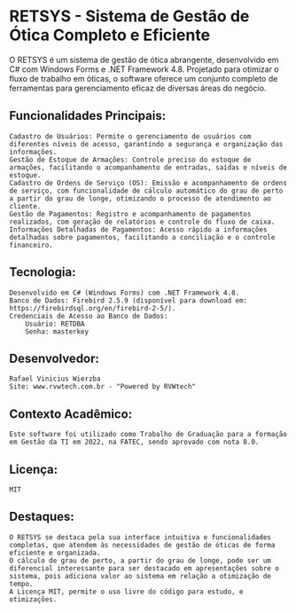 # RETSYS - Sistema de Gestão de Ótica Completo e Eficiente

O RETSYS é um sistema de gestão de ótica abrangente, desenvolvido em C# com Windows Forms e .NET Framework 4.8. Projetado para otimizar o fluxo de trabalho em óticas, o software oferece um conjunto completo de ferramentas para gerenciamento eficaz de diversas áreas do negócio.

## Funcionalidades Principais:

    Cadastro de Usuários: Permite o gerenciamento de usuários com diferentes níveis de acesso, garantindo a segurança e organização das informações.
    Gestão de Estoque de Armações: Controle preciso do estoque de armações, facilitando o acompanhamento de entradas, saídas e níveis de estoque.
    Cadastro de Ordens de Serviço (OS): Emissão e acompanhamento de ordens de serviço, com funcionalidade de cálculo automático do grau de perto a partir do grau de longe, otimizando o processo de atendimento ao cliente.
    Gestão de Pagamentos: Registro e acompanhamento de pagamentos realizados, com geração de relatórios e controle do fluxo de caixa.
    Informações Detalhadas de Pagamentos: Acesso rápido a informações detalhadas sobre pagamentos, facilitando a conciliação e o controle financeiro.

## Tecnologia:

    Desenvolvido em C# (Windows Forms) com .NET Framework 4.8.
    Banco de Dados: Firebird 2.5.9 (disponível para download em: https://firebirdsql.org/en/firebird-2-5/).
    Credenciais de Acesso ao Banco de Dados:
        Usuário: RETDBA
        Senha: masterkey

## Desenvolvedor:

    Rafael Vinicius Wierzba
    Site: www.rvwtech.com.br - "Powered by RVWtech"

## Contexto Acadêmico:

    Este software foi utilizado como Trabalho de Graduação para a formação em Gestão da TI em 2022, na FATEC, sendo aprovado com nota 8.0.

## Licença:

    MIT

## Destaques:

    O RETSYS se destaca pela sua interface intuitiva e funcionalidades completas, que atendem às necessidades de gestão de óticas de forma eficiente e organizada.
    O cálculo de grau de perto, a partir do grau de longe, pode ser um diferencial interessante para ser destacado em apresentações sobre o sistema, pois adiciona valor ao sistema em relação a otimização de tempo.
    A Licença MIT, permite o uso livre do código para estudo, e otimizações.

